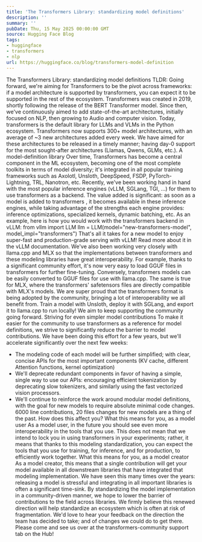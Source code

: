 ```yaml
---
title: 'The Transformers Library: standardizing model definitions'
description: ''
summary: ''
pubDate: Thu, 15 May 2025 00:00:00 GMT
source: Hugging Face Blog
tags:
- huggingface
- transformers
- nlp
url: https://huggingface.co/blog/transformers-model-definition
---
```


The Transformers Library: standardizing model definitions
TLDR: Going forward, we're aiming for Transformers to be the pivot across frameworks: if a model architecture is supported by transformers, you can expect it to be supported in the rest of the ecosystem.
Transformers was created in 2019, shortly following the release of the BERT Transformer model. Since then, we've continuously aimed to add state-of-the-art architectures, initially focused on NLP, then growing to Audio and computer vision. Today, transformers is the default library for LLMs and VLMs in the Python ecosystem.
Transformers now supports 300+ model architectures, with an average of ~3 new architectures added every week. We have aimed for these architectures to be released in a timely manner; having day-0 support for the most sought-after architectures (Llamas, Qwens, GLMs, etc.).
A model-definition library
Over time, Transformers has become a central component in the ML ecosystem, becoming one of the most complete toolkits in terms of model diversity; it's integrated in all popular training frameworks such as Axolotl, Unsloth, DeepSpeed, FSDP, PyTorch-Lightning, TRL, Nanotron, etc.
Recently, we've been working hand in hand with the most popular inference engines (vLLM, SGLang, TGI, ...) for them
to use transformers
as a backend. The value added is significant: as soon as a model is added to transformers
,
it becomes available in these inference engines, while taking advantage of the strengths each engine provides: inference optimizations, specialized kernels, dynamic batching, etc.
As an example, here is how you would work with the transformers
backend in vLLM:
from vllm import LLM
llm = LLM(model="new-transformers-model", model_impl="transformers")
That's all it takes for a new model to enjoy super-fast and production-grade serving with vLLM!
Read more about it in the vLLM documentation.
We've also been working very closely with llama.cpp and
MLX so that the implementations between transformers
and these modeling libraries have great interoperability. For example, thanks to a significant community effort,
it's now very easy to load GGUF files in transformers
for
further fine-tuning. Conversely, transformers models can be easily
converted to GGUF files for use with
llama.cpp.
The same is true for MLX, where the transformers' safetensors files are directly compatible with MLX's models.
We are super proud that the transformers
format is being adopted by the community, bringing a lot of interoperability
we all benefit from. Train a model with Unsloth, deploy it with SGLang, and export it to llama.cpp to run locally! We
aim to keep supporting the community going forward.
Striving for even simpler model contributions
To make it easier for the community to use transformers as a reference for model definitions, we strive to significantly reduce the barrier to model contributions. We have been doing this effort for a few years, but we'll accelerate significantly over the next few weeks:
- The modeling code of each model will be further simplified; with clear, concise APIs for the most important components (KV cache, different Attention functions, kernel optimization)
- We'll deprecate redundant components in favor of having a simple, single way to use our APIs: encouraging efficient tokenization by deprecating slow tokenizers, and similarly using the fast vectorized vision processors.
- We'll continue to reinforce the work around modular model definitions, with the goal for new models to require absolute minimal code changes. 6000 line contributions, 20 files changes for new models are a thing of the past.
How does this affect you?
What this means for you, as a model user
As a model user, in the future you should see even more interoperability in the tools that you use.
This does not mean that we intend to lock you in using transformers
in your experiments; rather, it means that
thanks to this modeling standardization, you can expect the tools that you use for training, for inference, and for
production, to efficiently work together.
What this means for you, as a model creator
As a model creator, this means that a single contribution will get your model available in all downstream libraries that have integrated that modeling implementation. We have seen this many times over the years: releasing a model is stressful and integrating in all important libraries is often a significant time-sink.
By standardizing the model implementation in a community-driven manner, we hope to lower the barrier of contributions to the field across libraries.
We firmly believe this renewed direction will help standardize an ecosystem which is often at risk of fragmentation. We'd love to hear your feedback on the direction the team has decided to take; and of changes we could do to get there. Please come and see us over at the transformers-community support tab on the Hub!